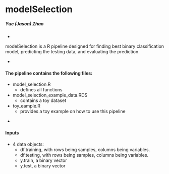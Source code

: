 # modelSelection

##### Yue (Jason) Zhao 
-


modelSelection is a R pipeline designed for finding best binary classification model, predicting the testing data, and evaluating the prediction.

-
#### The pipeline contains the following files:

* model_selection.R
	* defines all functions
* model_selection_example_data.RDS
	* contains a toy dataset
* toy_eample.R
	* provides a toy example on how to use this pipeline

-
#### Inputs
* 4 data objects:
	* df.training, with rows being samples, columns being variables.
	* df.testing, with rows being samples, columns being variables.
	* y.train, a binary vector
	* y.test, a binary vector